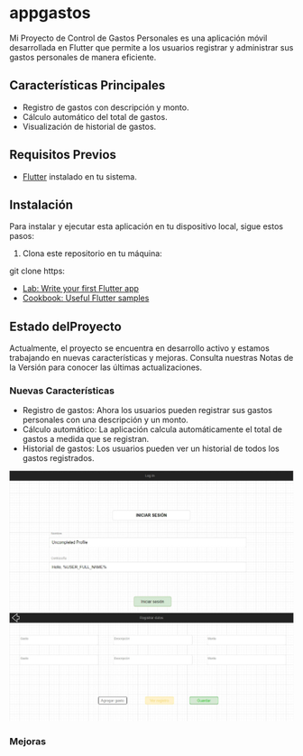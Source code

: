 # appgastos

Mi Proyecto de Control de Gastos Personales es una aplicación móvil desarrollada en Flutter que permite a los usuarios registrar y administrar sus gastos personales de manera eficiente.

## Características Principales

- Registro de gastos con descripción y monto.
- Cálculo automático del total de gastos.
- Visualización de historial de gastos.

## Requisitos Previos

- [Flutter](https://flutter.dev/) instalado en tu sistema.

## Instalación

Para instalar y ejecutar esta aplicación en tu dispositivo local, sigue estos pasos:

1. Clona este repositorio en tu máquina:

git clone https: 

- [Lab: Write your first Flutter app](https://docs.flutter.dev/get-started/codelab)
- [Cookbook: Useful Flutter samples](https://docs.flutter.dev/cookbook)

## Estado delProyecto
Actualmente, el proyecto se encuentra en desarrollo activo y estamos trabajando en nuevas características y mejoras. Consulta nuestras Notas de la Versión para conocer las últimas actualizaciones.

### Nuevas Características

- Registro de gastos: Ahora los usuarios pueden registrar sus gastos personales con una descripción y un monto.
- Cálculo automático: La aplicación calcula automáticamente el total de gastos a medida que se registran.
- Historial de gastos: Los usuarios pueden ver un historial de todos los gastos registrados.

![Alt text](image.png)
![Alt text](image-1.png)
### Mejoras
